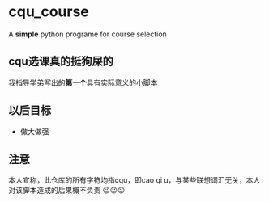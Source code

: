 # cqu_course
A **simple** python programe for course selection

## cqu选课真的挺狗屎的
我指导学弟写出的**第一个**具有实际意义的小脚本

## 以后目标
* 做大做强

## **注意**
本人宣称，此仓库的所有字符均指cqu，即cao qi u，与某些联想词汇无关，本人对该脚本造成的后果概不负责
😉😉😉
